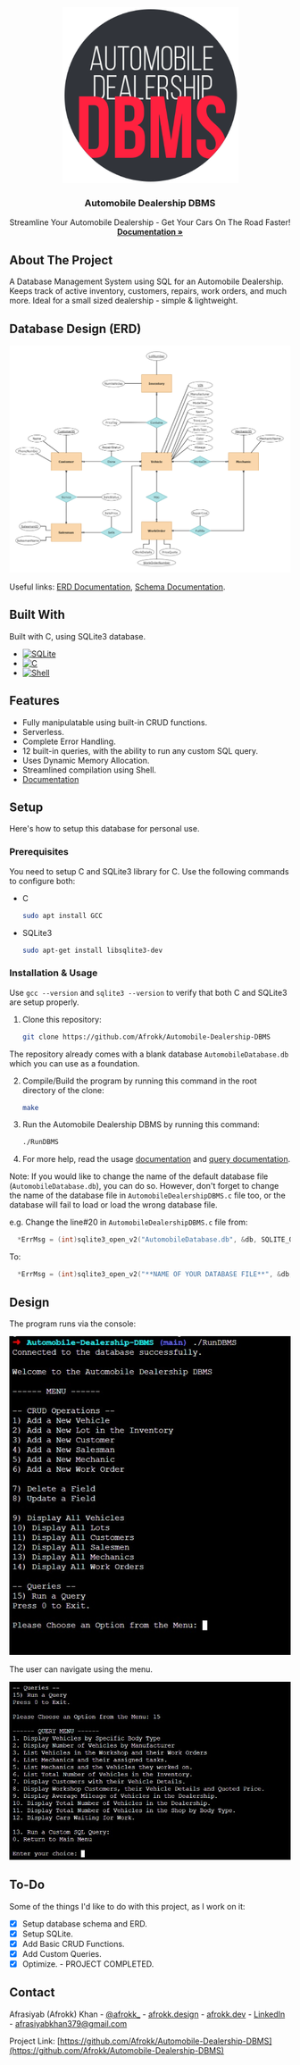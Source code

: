 <br />
<div align="center">
  <a href="https://afrokk.github.io/Vintage-Autohaus/">
    <img src="Assets/clip.png" alt="Logo" width="315" height="315">
  </a>

  <h3 align="center">Automobile Dealership DBMS</h3>

  <p align="center">
    Streamline Your Automobile Dealership - Get Your Cars On The Road Faster!
    <br />
    <a href="https://github.com/Afrokk/Automobile-Dealership-DBMS/blob/main/Documentation/Demo.pdf"><strong>Documentation »</strong></a>
    <br />
  </p>
</div>

## About The Project

A Database Management System using SQL for an Automobile Dealership. Keeps track of active inventory, customers, repairs, work orders, and much more. Ideal for a small sized dealership - simple & lightweight.

## Database Design (ERD)
<p align="center">
  <img src="Assets/ERD.jpg">
</p>

Useful links: [ERD Documentation](https://github.com/Afrokk/Automobile-Dealership-DBMS/blob/main/Documentation/ERDDocumentation.pdf), [Schema Documentation](https://github.com/Afrokk/Automobile-Dealership-DBMS/blob/main/Documentation/SchemaDocumentation.pdf).

## Built With

Built with C, using SQLite3 database. 

* [![SQLite][SQLite.com]][SQLite-url]
* [![C][C.com]][C-url]
* [![Shell][Shell.com]][Shell-url]

## Features

* Fully manipulatable using built-in CRUD functions.
* Serverless. 
* Complete Error Handling.
* 12 built-in queries, with the ability to run any custom SQL query.
* Uses Dynamic Memory Allocation.
* Streamlined compilation using Shell.
* [Documentation](https://github.com/Afrokk/Automobile-Dealership-DBMS/tree/main/Documentation)

## Setup

Here's how to setup this database for personal use.

### Prerequisites

You need to setup C and SQLite3 library for C. Use the following commands to configure both:

* C
  ```sh
  sudo apt install GCC
* SQLite3
  ```sh
  sudo apt-get install libsqlite3-dev 

### Installation & Usage
Use `gcc --version` and `sqlite3 --version` to verify that both C and SQLite3 are setup properly.

1. Clone this repository:
   ```sh
   git clone https://github.com/Afrokk/Automobile-Dealership-DBMS
   ```

  The repository already comes with a blank database `AutomobileDatabase.db` which you can use as a foundation. 

2. Compile/Build the program by running this command in the root directory of the clone: 
    ```sh
    make
    ```
  
3. Run the Automobile Dealership DBMS by running this command:
    ```sh
    ./RunDBMS
    ```
4. For more help, read the usage [documentation](https://github.com/Afrokk/Automobile-Dealership-DBMS/blob/main/Documentation/Demo.pdf) and [query documentation](https://github.com/Afrokk/Automobile-Dealership-DBMS/blob/main/Documentation/QueryDocumentation.pdf).

Note: If you would like to change the name of the default database file (`AutomobileDatabase.db`), you can do so. However, don't forget to change the name of the database file in `AutomobileDealershipDBMS.c` file too, or the database will fail to load or load the wrong database file. 

e.g. Change the line#20 in `AutomobileDealershipDBMS.c` file from:
  ```c
    *ErrMsg = (int)sqlite3_open_v2("AutomobileDatabase.db", &db, SQLITE_OPEN_READWRITE, NULL) * sizeof(int);
  ```
  To:
  ```c
    *ErrMsg = (int)sqlite3_open_v2("**NAME OF YOUR DATABASE FILE**", &db, SQLITE_OPEN_READWRITE, NULL) * sizeof(int);
  ```

## Design
The program runs via the console:

<p align="center">
  <img src="Assets/Menu1.jpg">
</p>

The user can navigate using the menu. 

<p align="center">
  <img src="Assets/Menu2.jpg">
</p>

## To-Do
Some of the things I'd like to do with this project, as I work on it:

- [x] Setup database schema and ERD.
- [x] Setup SQLite.
- [x] Add Basic CRUD Functions.
- [x] Add Custom Queries.
- [x] Optimize. - PROJECT COMPLETED.

## Contact

Afrasiyab (Afrokk) Khan - [@afrokk_](https://www.instagram.com/afrokk_/) - [afrokk.design](https://afrokk.design/) - [afrokk.dev](https://afrokk.dev/) - [LinkedIn](https://www.linkedin.com/in/afrasiyab-k/) - afrasiyabkhan379@gmail.com

Project Link: [https://github.com/Afrokk/Automobile-Dealership-DBMS](https://github.com/Afrokk/Automobile-Dealership-DBMS)

[SQLite.com]: https://img.shields.io/badge/sqlite-%2307405e.svg?style=for-the-badge&logo=sqlite&logoColor=white
[SQLite-url]: https://www.sqlite.org/index.html
[C.com]: https://img.shields.io/badge/c-%2300599C.svg?style=for-the-badge&logo=c&logoColor=white
[C-url]: https://en.wikipedia.org/wiki/C_(programming_language)
[Shell.com]: https://img.shields.io/badge/shell_script-%23121011.svg?style=for-the-badge&logo=gnu-bash&logoColor=white
[Shell-url]: https://www.shellscript.sh/

